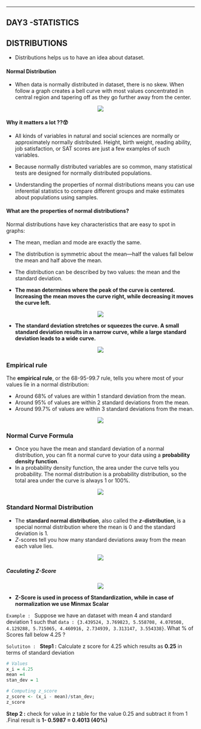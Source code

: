 ---------
DAY3 -STATISTICS
---------

## DISTRIBUTIONS
- Distributions helps us to have an idea about dataset.

#### **Normal Distribution**

- When data is normally distributed in dataset, there is no skew. When follow a graph creates a bell curve with most values concentrated in central region and tapering off as they go further away from the center.

<center>
<image src = "https://thumbs.dreamstime.com/b/normal-distribution-statistics-teacher-explains-to-students-principles-area-probability-231294621.jpg">
</center>

#### Why it matters a lot ??😲

- All kinds of variables in natural and social sciences are normally or approximately normally distributed. Height, birth weight, reading ability, job satisfaction, or SAT scores are just a few examples of such variables.

- Because normally distributed variables are so common, many statistical tests are designed for normally distributed populations.

- Understanding the properties of normal distributions means you can use  inferential statistics to compare different groups and make estimates about populations using samples.

#### What are the properties of normal distributions?

Normal distributions have key characteristics that are easy to spot in graphs:

-   The  mean,  median and mode  are exactly the same.
-   The distribution is symmetric about the mean—half the values fall below the mean and half above the mean.
-   The distribution can be described by two values: the mean and the standard deviation.


- **The mean determines where the peak of the curve is centered. Increasing the mean moves the curve right, while decreasing it moves the curve left.**
<center>
<image src = "https://cdn.corporatefinanceinstitute.com/assets/skewness2.png">
</center>


- **The standard deviation stretches or squeezes the curve. A small standard deviation results in a narrow curve, while a large standard deviation leads to a wide curve.**
<center>
<image src ="https://github.com/teche74/Week_Of_Statistics/assets/129526047/17d41253-60fb-4a19-8f8d-500f900c331f">
</center>
 
 ### Empirical rule

The  **empirical rule**, or the 68-95-99.7 rule, tells you where most of your values lie in a normal distribution:

-   Around 68% of values are within 1 standard deviation from the mean.
-   Around 95% of values are within 2 standard deviations from the mean.
-   Around 99.7% of values are within 3 standard deviations from the mean.
<center>
<image src ="https://www.simplypsychology.org/wp-content/uploads/normal-distribution-1024x640.jpeg">
</center>

### Normal Curve Formula

- Once you have the mean and standard deviation of a normal distribution, you can fit a normal curve to your data using a **probability density function**.
- In a probability density function, the area under the curve tells you probability. The normal distribution is a probability distribution, so the total area under the curve is always 1 or 100%.
<center>
<image src ="https://github.com/teche74/Week_Of_Statistics/assets/129526047/27bbca34-d192-4be7-9adb-884a1bfbb674">
</center>


### Standard Normal Distribution

- The **standard normal distribution**, also called the **_z_-distribution**, is a special normal distribution where the mean is 0 and the standard deviation is 1.
- _Z_-scores tell you how many standard deviations away from the mean each value lies.
<center>
<image src ="https://github.com/teche74/Week_Of_Statistics/assets/129526047/f7de2dcd-9035-47ac-973f-a85f627740eb">
</center>

##### Caculating Z-Score
<center>
<image src ="https://github.com/teche74/Week_Of_Statistics/assets/129526047/2b357aff-e2f2-4ec7-94e8-8fe77cf7451b">
</center>

- **Z-Score is used in process of Standardization, while in case of normalization we use Minmax Scalar**

`Example : ` Suppose we have an dataset with mean 4 and standard deviation 1 such that `data : {3.439524, 3.769823, 5.558708, 4.070508, 4.129288, 5.715065, 4.460916, 2.734939, 3.313147, 3.554338}`. What % of Scores fall below 4.25 ?

`Solutiton : `
**Step1 :** Calculate z score for 4.25 which results as **0.25** in terms of standard deviation
```R
# Values
x_i = 4.25
mean =4
stan_dev = 1

# Computing z_score 
z_score <- (x_i - mean)/stan_dev;
z_score
```

**Step 2 :** check for value in z table for the value 0.25 and subtract it from 1 .Final result is **1- 0.5987 = 0.4013 (40%)**
